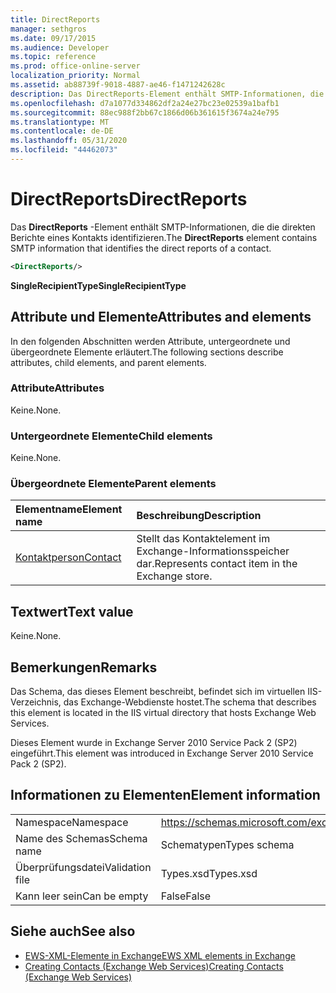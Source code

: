 ```yaml
---
title: DirectReports
manager: sethgros
ms.date: 09/17/2015
ms.audience: Developer
ms.topic: reference
ms.prod: office-online-server
localization_priority: Normal
ms.assetid: ab88739f-9018-4887-ae46-f1471242628c
description: Das DirectReports-Element enthält SMTP-Informationen, die die direkten Berichte eines Kontakts identifizieren.
ms.openlocfilehash: d7a1077d334862df2a24e27bc23e02539a1bafb1
ms.sourcegitcommit: 88ec988f2bb67c1866d06b361615f3674a24e795
ms.translationtype: MT
ms.contentlocale: de-DE
ms.lasthandoff: 05/31/2020
ms.locfileid: "44462073"
---
```

# <a name="directreports"></a><span data-ttu-id="40f27-103">DirectReports</span><span class="sxs-lookup"><span data-stu-id="40f27-103">DirectReports</span></span>

<span data-ttu-id="40f27-104">Das **DirectReports** -Element enthält SMTP-Informationen, die die direkten Berichte eines Kontakts identifizieren.</span><span class="sxs-lookup"><span data-stu-id="40f27-104">The **DirectReports** element contains SMTP information that identifies the direct reports of a contact.</span></span> 
  
```XML
<DirectReports/>
```

 <span data-ttu-id="40f27-105">**SingleRecipientType**</span><span class="sxs-lookup"><span data-stu-id="40f27-105">**SingleRecipientType**</span></span>
## <a name="attributes-and-elements"></a><span data-ttu-id="40f27-106">Attribute und Elemente</span><span class="sxs-lookup"><span data-stu-id="40f27-106">Attributes and elements</span></span>

<span data-ttu-id="40f27-107">In den folgenden Abschnitten werden Attribute, untergeordnete und übergeordnete Elemente erläutert.</span><span class="sxs-lookup"><span data-stu-id="40f27-107">The following sections describe attributes, child elements, and parent elements.</span></span>
  
### <a name="attributes"></a><span data-ttu-id="40f27-108">Attribute</span><span class="sxs-lookup"><span data-stu-id="40f27-108">Attributes</span></span>

<span data-ttu-id="40f27-109">Keine.</span><span class="sxs-lookup"><span data-stu-id="40f27-109">None.</span></span>
  
### <a name="child-elements"></a><span data-ttu-id="40f27-110">Untergeordnete Elemente</span><span class="sxs-lookup"><span data-stu-id="40f27-110">Child elements</span></span>

<span data-ttu-id="40f27-111">Keine.</span><span class="sxs-lookup"><span data-stu-id="40f27-111">None.</span></span>
  
### <a name="parent-elements"></a><span data-ttu-id="40f27-112">Übergeordnete Elemente</span><span class="sxs-lookup"><span data-stu-id="40f27-112">Parent elements</span></span>

|<span data-ttu-id="40f27-113">**Elementname**</span><span class="sxs-lookup"><span data-stu-id="40f27-113">**Element name**</span></span>|<span data-ttu-id="40f27-114">**Beschreibung**</span><span class="sxs-lookup"><span data-stu-id="40f27-114">**Description**</span></span>|
|:-----|:-----|
|[<span data-ttu-id="40f27-115">Kontaktperson</span><span class="sxs-lookup"><span data-stu-id="40f27-115">Contact</span></span>](contact.md) <br/> |<span data-ttu-id="40f27-116">Stellt das Kontaktelement im Exchange-Informationsspeicher dar.</span><span class="sxs-lookup"><span data-stu-id="40f27-116">Represents contact item in the Exchange store.</span></span>  <br/> |
   
## <a name="text-value"></a><span data-ttu-id="40f27-117">Textwert</span><span class="sxs-lookup"><span data-stu-id="40f27-117">Text value</span></span>

<span data-ttu-id="40f27-118">Keine.</span><span class="sxs-lookup"><span data-stu-id="40f27-118">None.</span></span>
  
## <a name="remarks"></a><span data-ttu-id="40f27-119">Bemerkungen</span><span class="sxs-lookup"><span data-stu-id="40f27-119">Remarks</span></span>

<span data-ttu-id="40f27-120">Das Schema, das dieses Element beschreibt, befindet sich im virtuellen IIS-Verzeichnis, das Exchange-Webdienste hostet.</span><span class="sxs-lookup"><span data-stu-id="40f27-120">The schema that describes this element is located in the IIS virtual directory that hosts Exchange Web Services.</span></span>
  
<span data-ttu-id="40f27-121">Dieses Element wurde in Exchange Server 2010 Service Pack 2 (SP2) eingeführt.</span><span class="sxs-lookup"><span data-stu-id="40f27-121">This element was introduced in Exchange Server 2010 Service Pack 2 (SP2).</span></span>
  
## <a name="element-information"></a><span data-ttu-id="40f27-122">Informationen zu Elementen</span><span class="sxs-lookup"><span data-stu-id="40f27-122">Element information</span></span>

|||
|:-----|:-----|
|<span data-ttu-id="40f27-123">Namespace</span><span class="sxs-lookup"><span data-stu-id="40f27-123">Namespace</span></span>  <br/> |https://schemas.microsoft.com/exchange/services/2006/types  <br/> |
|<span data-ttu-id="40f27-124">Name des Schemas</span><span class="sxs-lookup"><span data-stu-id="40f27-124">Schema name</span></span>  <br/> |<span data-ttu-id="40f27-125">Schematypen</span><span class="sxs-lookup"><span data-stu-id="40f27-125">Types schema</span></span>  <br/> |
|<span data-ttu-id="40f27-126">Überprüfungsdatei</span><span class="sxs-lookup"><span data-stu-id="40f27-126">Validation file</span></span>  <br/> |<span data-ttu-id="40f27-127">Types.xsd</span><span class="sxs-lookup"><span data-stu-id="40f27-127">Types.xsd</span></span>  <br/> |
|<span data-ttu-id="40f27-128">Kann leer sein</span><span class="sxs-lookup"><span data-stu-id="40f27-128">Can be empty</span></span>  <br/> |<span data-ttu-id="40f27-129">False</span><span class="sxs-lookup"><span data-stu-id="40f27-129">False</span></span>  <br/> |
   
## <a name="see-also"></a><span data-ttu-id="40f27-130">Siehe auch</span><span class="sxs-lookup"><span data-stu-id="40f27-130">See also</span></span>

- [<span data-ttu-id="40f27-131">EWS-XML-Elemente in Exchange</span><span class="sxs-lookup"><span data-stu-id="40f27-131">EWS XML elements in Exchange</span></span>](ews-xml-elements-in-exchange.md)
- [<span data-ttu-id="40f27-132">Creating Contacts (Exchange Web Services)</span><span class="sxs-lookup"><span data-stu-id="40f27-132">Creating Contacts (Exchange Web Services)</span></span>](https://msdn.microsoft.com/library/4845917e-70d1-481c-bbd7-011ec6571789%28Office.15%29.aspx)

